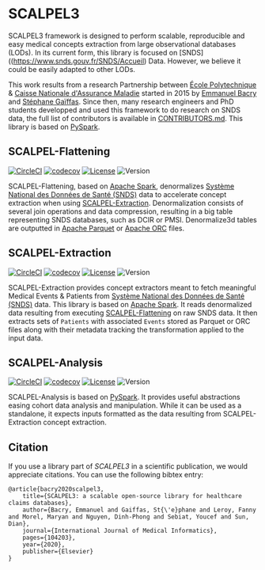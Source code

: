# SCALPEL3

SCALPEL3 framework is designed to perform scalable, reproducible and easy medical concepts extraction from large observational databases (LODs). In its current form, this library is focused on [SNDS]((https://www.snds.gouv.fr/SNDS/Accueil) Data. However, we believe it could be easily adapted to other LODs.

This work results from a research Partnership between [École Polytechnique](https://www.polytechnique.edu/en) & 
[Caisse Nationale d'Assurance Maladie](https://assurance-maladie.ameli.fr/qui-sommes-nous/fonctionnement/organisation/cnam-tete-reseau)
started in 2015 by [Emmanuel Bacry](http://www.cmap.polytechnique.fr/~bacry/) and [Stéphane Gaïffas](https://stephanegaiffas.github.io/).
Since then, many research engineers and PhD students developped and used this framework
to do research on SNDS data, the full list of contributors is available in [CONTRIBUTORS.md](CONTRIBUTORS.md).
This library is based on [PySpark](https://spark.apache.org/docs/latest/api/python/pyspark.html).

## SCALPEL-Flattening

[![CircleCI](https://circleci.com/gh/X-DataInitiative/SCALPEL-Flattening.svg?style=shield&circle-token=1c2d54e464ad11d11d5515221b75f644d1c6fb5a)](https://circleci.com/gh/X-DataInitiative/SCALPEL-Flattening)
[![codecov](https://codecov.io/gh/X-DataInitiative/SCALPEL-Flattening/branch/master/graph/badge.svg?token=GWYM6JLi0z)](https://codecov.io/gh/X-DataInitiative/SCALPEL-Flattening)
[![License](https://img.shields.io/badge/License-BSD%203--Clause-blue.svg)](https://opensource.org/licenses/BSD-3-Clause)
![Version](https://img.shields.io/github/v/release/X-DataInitiative/SCALPEL-Flattening?include_prereleases)

SCALPEL-Flattening, based on [Apache Spark](https://spark.apache.org/), denormalizes [Système National des Données de Santé (SNDS)](https://www.snds.gouv.fr/SNDS/Accueil) data to accelerate concept extraction when using [SCALPEL-Extraction](https://github.com/X-DataInitiative/SCALPEL-Extraction).
Denormalization consists of several join operations and data compression, resulting in a big table representing SNDS databases, such as DCIR or PMSI. Denormalize3d tables are outputted in [Apache Parquet](https://parquet.apache.org/) or [Apache ORC](https://orc.apache.org/) files.


## SCALPEL-Extraction

[![CircleCI](https://circleci.com/gh/X-DataInitiative/SCALPEL-Extraction.svg?style=shield&circle-token=6dd3a84c5ec9b9d3acac9e1ed156077eeadf9780)](https://circleci.com/gh/X-DataInitiative/SCALPEL-Extraction)
[![codecov](https://codecov.io/gh/X-DataInitiative/SCALPEL-Extraction/branch/master/graph/badge.svg?token=4a0h501t8P)](https://codecov.io/gh/X-DataInitiative/SCALPEL-Extraction)
[![License](https://img.shields.io/badge/License-BSD%203--Clause-blue.svg)](https://opensource.org/licenses/BSD-3-Clause)
![Version](https://img.shields.io/github/v/release/X-DataInitiative/SCALPEL-Extraction?include_prereleases)

SCALPEL-Extraction provides concept extractors meant to fetch meaningful Medical Events & Patients from [Système National des Données de Santé (SNDS)](https://www.snds.gouv.fr/SNDS/Accueil) data.
This library is based on [Apache Spark](https://spark.apache.org/). It reads denormalized data resulting from executing [SCALPEL-Flattening](https://github.com/X-DataInitiative/SCALPEL-Flattening) on raw SNDS data. It then extracts sets of `Patients` with associated `Events` stored as Parquet or ORC files along with their metadata tracking the transformation applied to the input data.


## SCALPEL-Analysis

[![CircleCI](https://circleci.com/gh/X-DataInitiative/SCALPEL-Analysis/tree/master.svg?style=shield&circle-token=77551e927f0d9f66b6c4755743d2cb7f5753395c)](https://circleci.com/gh/X-DataInitiative/SCALPEL-Analysis)
[![codecov](https://codecov.io/gh/X-DataInitiative/SCALPEL-Analysis/branch/master/graph/badge.svg?token=f78o8HzmAl)](https://codecov.io/gh/X-DataInitiative/SCALPEL-Analysis)
[![License](https://img.shields.io/badge/License-BSD%203--Clause-blue.svg)](https://opensource.org/licenses/BSD-3-Clause)
![Version](https://img.shields.io/github/v/release/X-DataInitiative/SCALPEL-Analysis?include_prereleases)

SCALPEL-Analysis is based on [PySpark](https://spark.apache.org/docs/latest/api/python/pyspark.html). It provides useful abstractions easing cohort data analysis and manipulation. While it can be used as a standalone, it expects inputs formatted as the data resulting from SCALPEL-Extraction concept extraction.

## Citation

If you use a library part of _SCALPEL3_ in a scientific publication, we would appreciate citations. You can use the following bibtex entry:

    @article{bacry2020scalpel3,
        title={SCALPEL3: a scalable open-source library for healthcare claims databases},
        author={Bacry, Emmanuel and Gaiffas, St{\'e}phane and Leroy, Fanny and Morel, Maryan and Nguyen, Dinh-Phong and Sebiat, Youcef and Sun, Dian},
        journal={International Journal of Medical Informatics},
        pages={104203},
        year={2020},
        publisher={Elsevier}
    }
